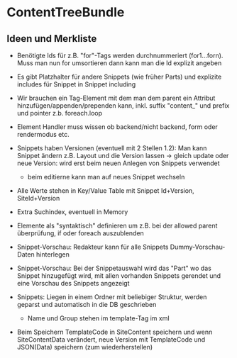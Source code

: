 ContentTreeBundle
===============

Ideen und Merkliste
-------------------
  - Benötigte Ids für z.B. "for"-Tags werden durchnummeriert (for1...forn). Muss man nun for umsortieren dann kann man die Id explizit angeben
  - Es gibt Platzhalter für andere Snippets (wie früher Parts) und explizite includes für Snippet in Snippet including
  - Wir brauchen ein Tag-Element mit dem man dem parent ein Attribut hinzufügen/appenden/prependen kann, inkl. suffix "content_" und prefix und pointer z.b. foreach.loop
  - Element Handler muss wissen ob backend/nicht backend, form oder rendermodus etc.
  - Snippets haben Versionen (eventuell mit 2 Stellen 1.2): Man kann Snippet ändern z.B. Layout und die Version lassen -> gleich update oder neue Version: wird erst beim neuen Anlegen von Snippets verwendet
    - beim editierne kann man auf neues Snippet wechseln
  - Alle Werte stehen in Key/Value Table mit Snippet Id+Version, SiteId+Version
  - Extra Suchindex, eventuell in Memory 
  - Elemente als "syntaktisch" definieren um z.B. bei der allowed parent überprüfung, if oder foreach auszublenden
  - Snippet-Vorschau: Redakteur kann für alle Snippets Dummy-Vorschau-Daten hinterlegen
  - Snippet-Vorschau: Bei der Snippetauswahl wird das "Part" wo das Snippet hinzugefügt wird, mit allen vorhanden Snippets gerendet und eine Vorschau des Snippets angezeigt
  - Snippets: Liegen in einem Ordner mit beliebiger Struktur, werden geparst und automatisch in die DB geschrieben
    - Name und Group stehen im template-Tag im xml
  
  - Beim Speichern TemplateCode in SiteContent speichern und wenn SiteContentData verändert, neue Version mit TemplateCode und JSON(Data) speichern (zum wiederherstellen)